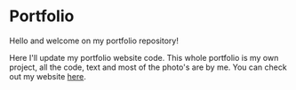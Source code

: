 # Portfolio
Hello and welcome on my portfolio repository!

Here I'll update my portfolio website code. This whole portfolio is my own project, all the code, text and most of the photo's are by me. You can check out my website [here](https://jessicasmits.github.io/Portfolio/).
